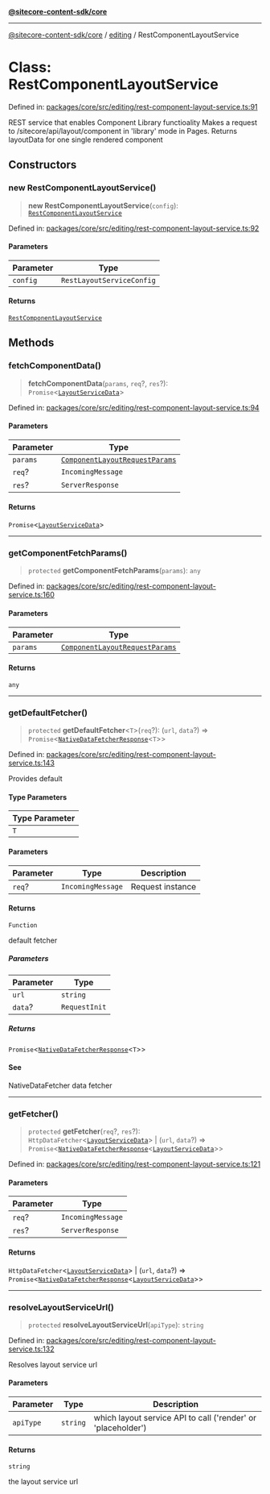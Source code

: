 [**@sitecore-content-sdk/core**](../../README.md)

***

[@sitecore-content-sdk/core](../../README.md) / [editing](../README.md) / RestComponentLayoutService

# Class: RestComponentLayoutService

Defined in: [packages/core/src/editing/rest-component-layout-service.ts:91](https://github.com/Sitecore/xmc-jss-dev/blob/f4a8fa660d68db3c8a3a184bf4bb6c838e2b1802/packages/core/src/editing/rest-component-layout-service.ts#L91)

REST service that enables Component Library functioality
Makes a request to /sitecore/api/layout/component in 'library' mode in Pages.
Returns layoutData for one single rendered component

## Constructors

### new RestComponentLayoutService()

> **new RestComponentLayoutService**(`config`): [`RestComponentLayoutService`](RestComponentLayoutService.md)

Defined in: [packages/core/src/editing/rest-component-layout-service.ts:92](https://github.com/Sitecore/xmc-jss-dev/blob/f4a8fa660d68db3c8a3a184bf4bb6c838e2b1802/packages/core/src/editing/rest-component-layout-service.ts#L92)

#### Parameters

| Parameter | Type |
| ------ | ------ |
| `config` | `RestLayoutServiceConfig` |

#### Returns

[`RestComponentLayoutService`](RestComponentLayoutService.md)

## Methods

### fetchComponentData()

> **fetchComponentData**(`params`, `req`?, `res`?): `Promise`\<[`LayoutServiceData`](../../layout/interfaces/LayoutServiceData.md)\>

Defined in: [packages/core/src/editing/rest-component-layout-service.ts:94](https://github.com/Sitecore/xmc-jss-dev/blob/f4a8fa660d68db3c8a3a184bf4bb6c838e2b1802/packages/core/src/editing/rest-component-layout-service.ts#L94)

#### Parameters

| Parameter | Type |
| ------ | ------ |
| `params` | [`ComponentLayoutRequestParams`](../interfaces/ComponentLayoutRequestParams.md) |
| `req`? | `IncomingMessage` |
| `res`? | `ServerResponse` |

#### Returns

`Promise`\<[`LayoutServiceData`](../../layout/interfaces/LayoutServiceData.md)\>

***

### getComponentFetchParams()

> `protected` **getComponentFetchParams**(`params`): `any`

Defined in: [packages/core/src/editing/rest-component-layout-service.ts:160](https://github.com/Sitecore/xmc-jss-dev/blob/f4a8fa660d68db3c8a3a184bf4bb6c838e2b1802/packages/core/src/editing/rest-component-layout-service.ts#L160)

#### Parameters

| Parameter | Type |
| ------ | ------ |
| `params` | [`ComponentLayoutRequestParams`](../interfaces/ComponentLayoutRequestParams.md) |

#### Returns

`any`

***

### getDefaultFetcher()

> `protected` **getDefaultFetcher**\<`T`\>(`req`?): (`url`, `data`?) => `Promise`\<[`NativeDataFetcherResponse`](../../index/interfaces/NativeDataFetcherResponse.md)\<`T`\>\>

Defined in: [packages/core/src/editing/rest-component-layout-service.ts:143](https://github.com/Sitecore/xmc-jss-dev/blob/f4a8fa660d68db3c8a3a184bf4bb6c838e2b1802/packages/core/src/editing/rest-component-layout-service.ts#L143)

Provides default

#### Type Parameters

| Type Parameter |
| ------ |
| `T` |

#### Parameters

| Parameter | Type | Description |
| ------ | ------ | ------ |
| `req`? | `IncomingMessage` | Request instance |

#### Returns

`Function`

default fetcher

##### Parameters

| Parameter | Type |
| ------ | ------ |
| `url` | `string` |
| `data`? | `RequestInit` |

##### Returns

`Promise`\<[`NativeDataFetcherResponse`](../../index/interfaces/NativeDataFetcherResponse.md)\<`T`\>\>

#### See

NativeDataFetcher data fetcher

***

### getFetcher()

> `protected` **getFetcher**(`req`?, `res`?): `HttpDataFetcher`\<[`LayoutServiceData`](../../layout/interfaces/LayoutServiceData.md)\> \| (`url`, `data`?) => `Promise`\<[`NativeDataFetcherResponse`](../../index/interfaces/NativeDataFetcherResponse.md)\<[`LayoutServiceData`](../../layout/interfaces/LayoutServiceData.md)\>\>

Defined in: [packages/core/src/editing/rest-component-layout-service.ts:121](https://github.com/Sitecore/xmc-jss-dev/blob/f4a8fa660d68db3c8a3a184bf4bb6c838e2b1802/packages/core/src/editing/rest-component-layout-service.ts#L121)

#### Parameters

| Parameter | Type |
| ------ | ------ |
| `req`? | `IncomingMessage` |
| `res`? | `ServerResponse` |

#### Returns

`HttpDataFetcher`\<[`LayoutServiceData`](../../layout/interfaces/LayoutServiceData.md)\> \| (`url`, `data`?) => `Promise`\<[`NativeDataFetcherResponse`](../../index/interfaces/NativeDataFetcherResponse.md)\<[`LayoutServiceData`](../../layout/interfaces/LayoutServiceData.md)\>\>

***

### resolveLayoutServiceUrl()

> `protected` **resolveLayoutServiceUrl**(`apiType`): `string`

Defined in: [packages/core/src/editing/rest-component-layout-service.ts:132](https://github.com/Sitecore/xmc-jss-dev/blob/f4a8fa660d68db3c8a3a184bf4bb6c838e2b1802/packages/core/src/editing/rest-component-layout-service.ts#L132)

Resolves layout service url

#### Parameters

| Parameter | Type | Description |
| ------ | ------ | ------ |
| `apiType` | `string` | which layout service API to call ('render' or 'placeholder') |

#### Returns

`string`

the layout service url

